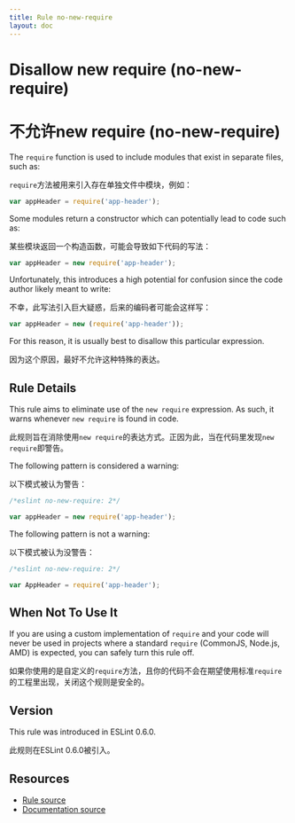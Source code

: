 ```yaml
---
title: Rule no-new-require
layout: doc
---
```

<!-- Note: No pull requests accepted for this file. See README.md in the root directory for details. -->

# Disallow new require (no-new-require)

# 不允许new require (no-new-require)

The `require` function is used to include modules that exist in separate files, such as:

`require`方法被用来引入存在单独文件中模块，例如：

```js
var appHeader = require('app-header');
```

Some modules return a constructor which can potentially lead to code such as:

某些模块返回一个构造函数，可能会导致如下代码的写法：

```js
var appHeader = new require('app-header');
```

Unfortunately, this introduces a high potential for confusion since the code author likely meant to write:

不幸，此写法引入巨大疑惑，后来的编码者可能会这样写：

```js
var appHeader = new (require('app-header'));
```

For this reason, it is usually best to disallow this particular expression.

因为这个原因，最好不允许这种特殊的表达。

## Rule Details

This rule aims to eliminate use of the `new require` expression. As such, it warns whenever `new require` is found in code.

此规则旨在消除使用`new require`的表达方式。正因为此，当在代码里发现`new require`即警告。

The following pattern is considered a warning:

以下模式被认为警告：

```js
/*eslint no-new-require: 2*/

var appHeader = new require('app-header');
```

The following pattern is not a warning:

以下模式被认为没警告：

```js
/*eslint no-new-require: 2*/

var AppHeader = require('app-header');
```

## When Not To Use It

If you are using a custom implementation of `require` and your code will never be used in projects where a standard `require` (CommonJS, Node.js, AMD) is expected, you can safely turn this rule off.

如果你使用的是自定义的`require`方法，且你的代码不会在期望使用标准`require`的工程里出现，关闭这个规则是安全的。

## Version

This rule was introduced in ESLint 0.6.0.

此规则在ESLint 0.6.0被引入。

## Resources

* [Rule source](https://github.com/eslint/eslint/tree/master/lib/rules/no-new-require.js)
* [Documentation source](https://github.com/eslint/eslint/tree/master/docs/rules/no-new-require.md)
